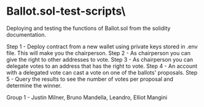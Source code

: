# Ballot.sol-test-scripts\

Deploying and testing the functions of Ballot.sol from the solidity documentation.

Step 1 - Deploy contract from a new wallet using private keys stored in .env file. This will make you the chairperson.
Step 2 - As chairperson you can give the right to other addresses to vote.
Step 3 - As chairperson you can delegate votes to an address that has the right to vote.
Step 4 - An account with a delegated vote can cast a vote on one of the ballots' proposals.
Step 5 - Query the results to see the number of votes per proposal and determine the winner.

Group 1 - Justin Milner, Bruno Mandella, Leandro, Elliot Mangini
